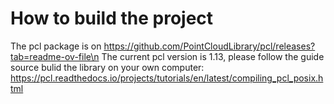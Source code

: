 # How to build the project
The pcl package is on https://github.com/PointCloudLibrary/pcl/releases?tab=readme-ov-file\n
The current pcl version is 1.13, please follow the guide source bulid the library on your own computer: https://pcl.readthedocs.io/projects/tutorials/en/latest/compiling_pcl_posix.html
